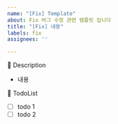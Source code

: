 ```yaml
---
name: "[Fix] Template"
about: Fix 버그 수정 관련 템플릿 입니다
title: "[Fix] 내용"
labels: fix
assignees: ''

---
```


📌 Description
 - 내용

📌 TodoList
 - [ ] todo 1
 - [ ] todo 2
